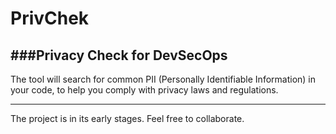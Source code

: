 # PrivChek
###Privacy Check for DevSecOps
---
The tool will search for common PII (Personally Identifiable Information) in your code, to help you comply with privacy laws and regulations.

---
The project is in its early stages. Feel free to collaborate.